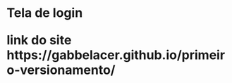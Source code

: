 <h1> Tela de login </h>

<p> link do site https://gabbelacer.github.io/primeiro-versionamento/ </p>
